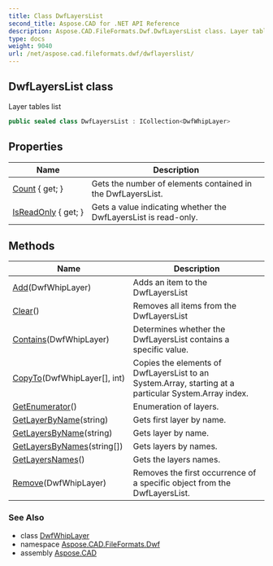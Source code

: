 ```yaml
---
title: Class DwfLayersList
second_title: Aspose.CAD for .NET API Reference
description: Aspose.CAD.FileFormats.Dwf.DwfLayersList class. Layer tables list
type: docs
weight: 9040
url: /net/aspose.cad.fileformats.dwf/dwflayerslist/
---
```

## DwfLayersList class

Layer tables list

```csharp
public sealed class DwfLayersList : ICollection<DwfWhipLayer>
```

## Properties

| Name | Description |
| --- | --- |
| [Count](../../aspose.cad.fileformats.dwf/dwflayerslist/count/) { get; } | Gets the number of elements contained in the DwfLayersList. |
| [IsReadOnly](../../aspose.cad.fileformats.dwf/dwflayerslist/isreadonly/) { get; } | Gets a value indicating whether the DwfLayersList is read-only. |

## Methods

| Name | Description |
| --- | --- |
| [Add](../../aspose.cad.fileformats.dwf/dwflayerslist/add/)(DwfWhipLayer) | Adds an item to the DwfLayersList |
| [Clear](../../aspose.cad.fileformats.dwf/dwflayerslist/clear/)() | Removes all items from the DwfLayersList |
| [Contains](../../aspose.cad.fileformats.dwf/dwflayerslist/contains/)(DwfWhipLayer) | Determines whether the DwfLayersList contains a specific value. |
| [CopyTo](../../aspose.cad.fileformats.dwf/dwflayerslist/copyto/)(DwfWhipLayer[], int) | Copies the elements of DwfLayersList to an System.Array, starting at a particular System.Array index. |
| [GetEnumerator](../../aspose.cad.fileformats.dwf/dwflayerslist/getenumerator/)() | Enumeration of layers. |
| [GetLayerByName](../../aspose.cad.fileformats.dwf/dwflayerslist/getlayerbyname/)(string) | Gets first layer by name. |
| [GetLayersByName](../../aspose.cad.fileformats.dwf/dwflayerslist/getlayersbyname/)(string) | Gets layer by name. |
| [GetLayersByNames](../../aspose.cad.fileformats.dwf/dwflayerslist/getlayersbynames/)(string[]) | Gets layers by names. |
| [GetLayersNames](../../aspose.cad.fileformats.dwf/dwflayerslist/getlayersnames/)() | Gets the layers names. |
| [Remove](../../aspose.cad.fileformats.dwf/dwflayerslist/remove/)(DwfWhipLayer) | Removes the first occurrence of a specific object from the DwfLayersList. |

### See Also

* class [DwfWhipLayer](../../aspose.cad.fileformats.dwf.whip.objects/dwfwhiplayer/)
* namespace [Aspose.CAD.FileFormats.Dwf](../../aspose.cad.fileformats.dwf/)
* assembly [Aspose.CAD](../../)


